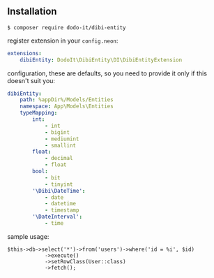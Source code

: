 
## Installation

    $ composer require dodo-it/dibi-entity

 register extension in your `config.neon`:

```yaml
extensions:
    dibiEntity: DodoIt\DibiEntity\DI\DibiEntityExtension
```

configuration, these are defaults, so you need to provide it only if this doesn't suit you:
```yaml
dibiEntity:
    path: %appDir%/Models/Entities
    namespace: App\Models\Entities
    typeMapping:
        int:
            - int
            - bigint
            - mediumint
            - smallint
        float:
            - decimal
            - float
        bool:
            - bit
            - tinyint
        '\Dibi\DateTime':
            - date
            - datetime
            - timestamp
        '\DateInterval':
            - time

```

sample usage:


    $this->db->select('*')->from('users')->where('id = %i', $id)
				->execute()
				->setRowClass(User::class)
				->fetch();
